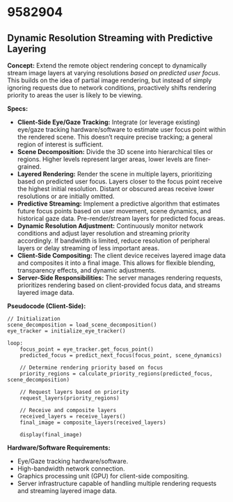 # 9582904

## Dynamic Resolution Streaming with Predictive Layering

**Concept:** Extend the remote object rendering concept to dynamically stream image layers at varying resolutions *based on predicted user focus*. This builds on the idea of partial image rendering, but instead of simply ignoring requests due to network conditions, proactively shifts rendering priority to areas the user is likely to be viewing.

**Specs:**

*   **Client-Side Eye/Gaze Tracking:** Integrate (or leverage existing) eye/gaze tracking hardware/software to estimate user focus point within the rendered scene. This doesn’t require precise tracking; a general region of interest is sufficient.
*   **Scene Decomposition:** Divide the 3D scene into hierarchical tiles or regions. Higher levels represent larger areas, lower levels are finer-grained.
*   **Layered Rendering:** Render the scene in multiple layers, prioritizing based on predicted user focus. Layers closer to the focus point receive the highest initial resolution. Distant or obscured areas receive lower resolutions or are initially omitted.
*   **Predictive Streaming:** Implement a predictive algorithm that estimates future focus points based on user movement, scene dynamics, and historical gaze data. Pre-render/stream layers for predicted focus areas.
*   **Dynamic Resolution Adjustment:** Continuously monitor network conditions and adjust layer resolution and streaming priority accordingly. If bandwidth is limited, reduce resolution of peripheral layers or delay streaming of less important areas.
*   **Client-Side Compositing:** The client device receives layered image data and composites it into a final image.  This allows for flexible blending, transparency effects, and dynamic adjustments.
*   **Server-Side Responsibilities:** The server manages rendering requests, prioritizes rendering based on client-provided focus data, and streams layered image data.

**Pseudocode (Client-Side):**

```
// Initialization
scene_decomposition = load_scene_decomposition()
eye_tracker = initialize_eye_tracker()

loop:
    focus_point = eye_tracker.get_focus_point()
    predicted_focus = predict_next_focus(focus_point, scene_dynamics)

    // Determine rendering priority based on focus
    priority_regions = calculate_priority_regions(predicted_focus, scene_decomposition)

    // Request layers based on priority
    request_layers(priority_regions)

    // Receive and composite layers
    received_layers = receive_layers()
    final_image = composite_layers(received_layers)

    display(final_image)
```

**Hardware/Software Requirements:**

*   Eye/Gaze tracking hardware/software.
*   High-bandwidth network connection.
*   Graphics processing unit (GPU) for client-side compositing.
*   Server infrastructure capable of handling multiple rendering requests and streaming layered image data.